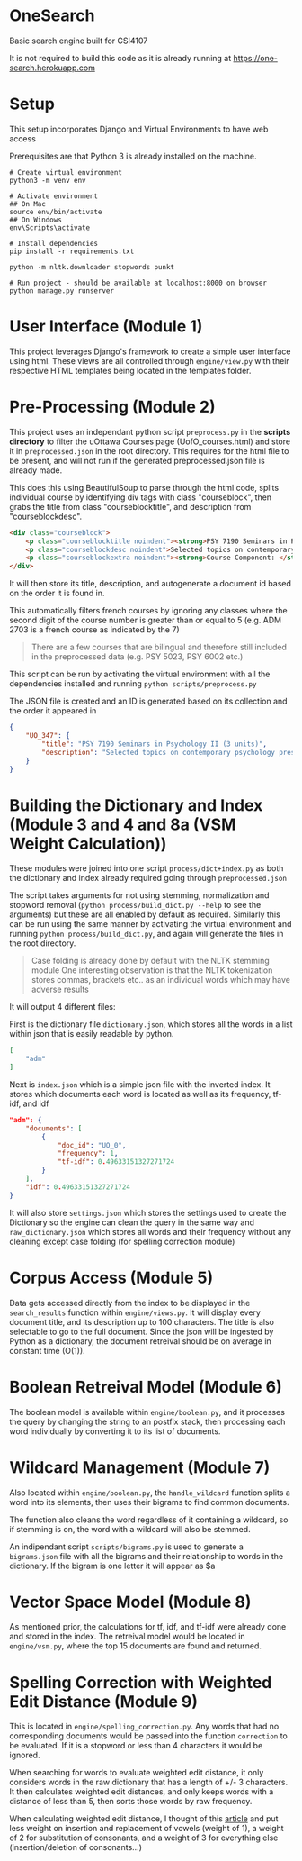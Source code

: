 # OneSearch
Basic search engine built for CSI4107

It is not required to build this code as it is already running at https://one-search.herokuapp.com

# Setup
This setup incorporates Django and Virtual Environments to have web access

Prerequisites are that Python 3 is already installed on the machine.

 ```shell
# Create virtual environment
python3 -m venv env

# Activate environment
## On Mac
source env/bin/activate
## On Windows
env\Scripts\activate

# Install dependencies
pip install -r requirements.txt

python -m nltk.downloader stopwords punkt

# Run project - should be available at localhost:8000 on browser
python manage.py runserver
```

# User Interface (Module 1)
This project leverages Django's framework to create a simple user interface using html. These views are all controlled through `engine/view.py` with their respective HTML templates being located in the templates folder. 

# Pre-Processing (Module 2)
This project uses an independant python script `preprocess.py` in the **scripts directory** to filter the uOttawa Courses page (UofO_courses.html) and store it in `preprocessed.json` in the root directory. This requires for the html file to be present, and will not run if the generated preprocessed.json file is already made.

This does this using BeautifulSoup to parse through the html code, splits individual course by identifying div tags with class "courseblock", then grabs the title from class "courseblocktitle", and description from "courseblockdesc".

```html
<div class="courseblock">
	<p class="courseblocktitle noindent"><strong>PSY 7190 Seminars in Psychology II (3 units)</strong></p>
	<p class="courseblockdesc noindent">Selected topics on contemporary psychology presented and discussed as graduate seminars.</p>
	<p class="courseblockextra noindent"><strong>Course Component: </strong>Lecture</p>
</div>
```

It will then store its title, description, and autogenerate a document id based on the order it is found in.

This automatically filters french courses by ignoring any classes where the second digit of the course number is greater than or equal to 5 (e.g. ADM 2703 is a french course as indicated by the 7)
> There are a few courses that are bilingual and therefore still included in the preprocessed data (e.g. PSY 5023, PSY 6002 etc.)

This script can be run by activating the virtual environment with all the dependencies installed and running `python scripts/preprocess.py`

The JSON file is created and an ID is generated based on its collection and the order it appeared in

```json
{
	"UO_347": {
		"title": "PSY 7190 Seminars in Psychology II (3 units)",
		"description": "Selected topics on contemporary psychology presented and discussed as graduate seminars."
	}
}
```

# Building the Dictionary and Index (Module 3 and 4 and 8a (VSM Weight Calculation))
These modules were joined into one script `process/dict+index.py` as both the dictionary and index already required going through `preprocessed.json`

The script takes arguments for not using stemming, normalization and stopword removal (`python process/build_dict.py --help` to see the arguments) but these are all enabled by default as required. Similarly this can be run using the same manner by activating the virtual environment and running `python process/build_dict.py`, and again will generate the files in the root directory.
> Case folding is already done by default with the NLTK stemming module
> One interesting observation is that the NLTK tokenization stores commas, brackets etc.. as an individual words which may have adverse results

It will output 4 different files:

First is the dictionary file `dictionary.json`, which stores all the words in a list within json that is easily readable by python.
```json
[
	"adm"
]
```

Next is `index.json` which is a simple json file with the inverted index. It stores which documents each word is located as well as its frequency, tf-idf, and idf
```json
"adm": {
	"documents": [
		{
			"doc_id": "UO_0",
			"frequency": 1,
			"tf-idf": 0.49633151327271724
		}
	],
	"idf": 0.49633151327271724
}
```

It will also store `settings.json` which stores the settings used to create the Dictionary so the engine can clean the query in the same way and `raw_dictionary.json` which stores all words and their frequency without any cleaning except case folding (for spelling correction module)

# Corpus Access (Module 5)
Data gets accessed directly from the index to be displayed in the `search_results` function within `engine/views.py`. It will display every document title, and its description up to 100 characters. The title is also selectable to go to the full document. Since the json will be ingested by Python as a dictionary, the document retreival should be on average in constant time (O(1)).

# Boolean Retreival Model (Module 6)
The boolean model is available within `engine/boolean.py`, and it processes the query by changing the string to an postfix stack, then processing each word individually by converting it to its list of documents.

# Wildcard Management (Module 7)
Also located within `engine/boolean.py`, the `handle_wildcard` function splits a word into its elements, then uses their bigrams to find common documents. 

The function also cleans the word regardless of it containing a wildcard, so if stemming is on, the word with a wildcard will also be stemmed.

An indipendant script `scripts/bigrams.py` is used to generate a `bigrams.json` file with all the bigrams and their relationship to words in the dictionary. If the bigram is one letter it will appear as $a

# Vector Space Model (Module 8)
As mentioned prior, the calculations for tf, idf, and tf-idf were already done and stored in the index. The retreival model would be located in `engine/vsm.py`, where the top 15 documents are found and returned.

# Spelling Correction with Weighted Edit Distance (Module 9)
This is located in `engine/spelling_correction.py`. Any words that had no corresponding documents would be passed into the function `correction` to be evaluated. If it is a stopword or less than 4 characters it would be ignored.

When searching for words to evaluate weighted edit distance, it only considers words in the raw dictionary that has a length of +/- 3 characters. It then calculates weighted edit distances, and only keeps words with a distance of less than 5, then sorts those words by raw frequency.

When calculating weighted edit distance, I thought of this [article](https://www.dailywritingtips.com/7-types-of-misspellings/) and put less weight on insertion and replacement of vowels (weight of 1), a weight of 2 for substitution of consonants, and a weight of 3 for everything else (insertion/deletion of consonants...)
